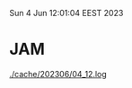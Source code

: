Sun  4 Jun 12:01:04 EEST 2023
# JAM
<a href='./cache/202306/04_12.log'>./cache/202306/04_12.log</a>
